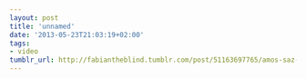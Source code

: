 ```yaml
---
layout: post
title: 'unnamed'
date: '2013-05-23T21:03:19+02:00'
tags:
- video
tumblr_url: http://fabiantheblind.tumblr.com/post/51163697765/amos-saz-fashion-with-instructions-by
---
```

